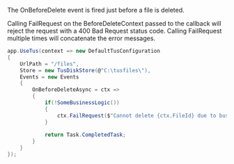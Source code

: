 The OnBeforeDelete event is fired just before a file is deleted.

Calling FailRequest on the BeforeDeleteContext passed to the callback will reject the request with a 400 Bad Request status code. Calling FailRequest multiple times will concatenate the error messages.

```csharp
app.UseTus(context => new DefaultTusConfiguration
{
    UrlPath = "/files",
    Store = new TusDiskStore(@"C:\tusfiles\"),
    Events = new Events
    {
        OnBeforeDeleteAsync = ctx =>
        {
            if(!SomeBusinessLogic())
            {
                ctx.FailRequest($"Cannot delete {ctx.FileId} due to business logic");
            }
            
            return Task.CompletedTask;
        }
    }
});
```